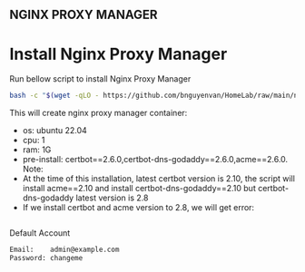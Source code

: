 NGINX PROXY MANAGER
---

# Install Nginx Proxy Manager
Run bellow script to install Nginx Proxy Manager
```bash
bash -c "$(wget -qLO - https://github.com/bnguyenvan/HomeLab/raw/main/nginxproxymanager/nginxproxymanager.sh)"
```
This will create nginx proxy manager container:
* os: ubuntu 22.04
* cpu: 1
* ram: 1G
* pre-install: certbot==2.6.0,certbot-dns-godaddy==2.6.0,acme==2.6.0.
Note: 
* At the time of this installation, latest certbot version is 2.10, the script will install acme==2.10 and install certbot-dns-godaddy==2.10 but certbot-dns-godaddy latest version is 2.8
* If we install certbot and acme version to 2.8, we will get error:
```
```

Default Account
```bash
Email:    admin@example.com
Password: changeme
```